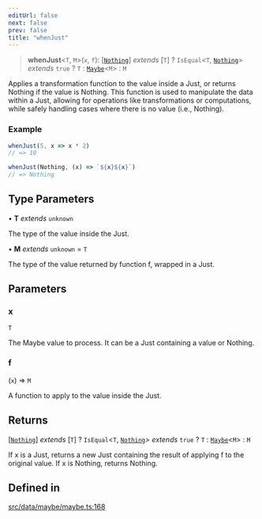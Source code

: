 ```yaml
---
editUrl: false
next: false
prev: false
title: "whenJust"
---
```


> **whenJust**\<`T`, `M`\>(`x`, `f`): [[`Nothing`](/api/type-aliases/nothing/)] *extends* [`T`] ? `IsEqual`\<`T`, [`Nothing`](/api/type-aliases/nothing/)\> *extends* `true` ? `T` : [`Maybe`](/api/type-aliases/maybe/)\<`M`\> : `M`

Applies a transformation function to the value inside a Just, or returns Nothing if the value is Nothing.
This function is used to manipulate the data within a Just, allowing for operations like transformations or computations,
while safely handling cases where there is no value (i.e., Nothing).

### Example
```ts
whenJust(5, x => x * 2)
// => 10

whenJust(Nothing, (x) => `${x}${x}`)
// => Nothing
```

## Type Parameters

• **T** *extends* `unknown`

The type of the value inside the Just.

• **M** *extends* `unknown` = `T`

The type of the value returned by function f, wrapped in a Just.

## Parameters

### x

`T`

The Maybe value to process. It can be a Just containing a value or Nothing.

### f

(`x`) => `M`

A function to apply to the value inside the Just.

## Returns

[[`Nothing`](/api/type-aliases/nothing/)] *extends* [`T`] ? `IsEqual`\<`T`, [`Nothing`](/api/type-aliases/nothing/)\> *extends* `true` ? `T` : [`Maybe`](/api/type-aliases/maybe/)\<`M`\> : `M`

If x is a Just, returns a new Just containing the result of applying f to the original value. If x is Nothing, returns Nothing.

## Defined in

[src/data/maybe/maybe.ts:168](https://github.com/skyleague/axioms/blob/75fb1c5c977f1940e84e5cdcef2be336d1fd81da/src/data/maybe/maybe.ts#L168)
